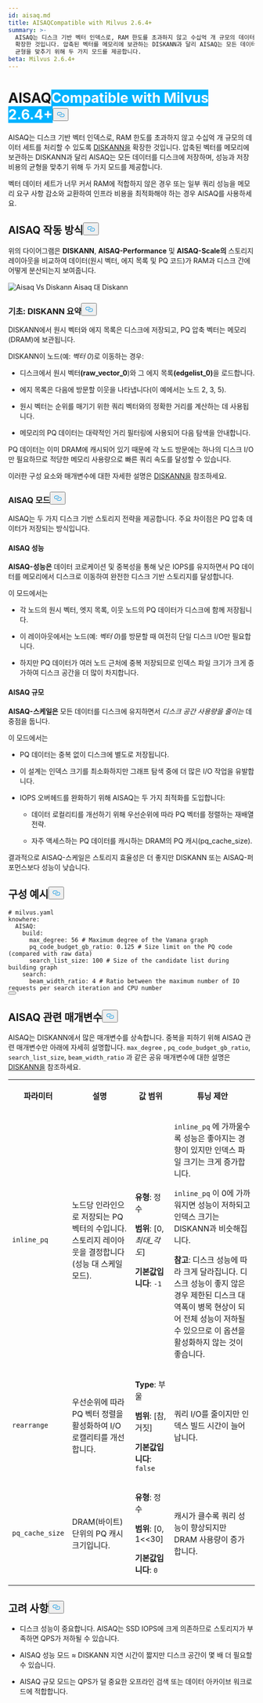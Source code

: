 ```yaml
---
id: aisaq.md
title: AISAQCompatible with Milvus 2.6.4+
summary: >-
  AISAQ는 디스크 기반 벡터 인덱스로, RAM 한도를 초과하지 않고 수십억 개 규모의 데이터 세트를 처리할 수 있도록 DISKANN을
  확장한 것입니다. 압축된 벡터를 메모리에 보관하는 DISKANN과 달리 AISAQ는 모든 데이터를 디스크에 저장하며, 성능과 스토리지 비용의
  균형을 맞추기 위해 두 가지 모드를 제공합니다.
beta: Milvus 2.6.4+
---
```

<h1 id="AISAQ" class="common-anchor-header">AISAQ<span class="beta-tag" style="background-color:rgb(0, 179, 255);color:white" translate="no">Compatible with Milvus 2.6.4+</span><button data-href="#AISAQ" class="anchor-icon" translate="no">
      <svg translate="no"
        aria-hidden="true"
        focusable="false"
        height="20"
        version="1.1"
        viewBox="0 0 16 16"
        width="16"
      >
        <path
          fill="#0092E4"
          fill-rule="evenodd"
          d="M4 9h1v1H4c-1.5 0-3-1.69-3-3.5S2.55 3 4 3h4c1.45 0 3 1.69 3 3.5 0 1.41-.91 2.72-2 3.25V8.59c.58-.45 1-1.27 1-2.09C10 5.22 8.98 4 8 4H4c-.98 0-2 1.22-2 2.5S3 9 4 9zm9-3h-1v1h1c1 0 2 1.22 2 2.5S13.98 12 13 12H9c-.98 0-2-1.22-2-2.5 0-.83.42-1.64 1-2.09V6.25c-1.09.53-2 1.84-2 3.25C6 11.31 7.55 13 9 13h4c1.45 0 3-1.69 3-3.5S14.5 6 13 6z"
        ></path>
      </svg>
    </button></h1><p>AISAQ는 디스크 기반 벡터 인덱스로, RAM 한도를 초과하지 않고 수십억 개 규모의 데이터 세트를 처리할 수 있도록 <a href="/docs/ko/diskann.md">DISKANN을</a> 확장한 것입니다. 압축된 벡터를 메모리에 보관하는 DISKANN과 달리 AISAQ는 모든 데이터를 디스크에 저장하며, 성능과 저장 비용의 균형을 맞추기 위해 두 가지 모드를 제공합니다.</p>
<p>벡터 데이터 세트가 너무 커서 RAM에 적합하지 않은 경우 또는 일부 쿼리 성능을 메모리 요구 사항 감소와 교환하여 인프라 비용을 최적화해야 하는 경우 AISAQ를 사용하세요.</p>
<h2 id="How-AISAQ-works" class="common-anchor-header">AISAQ 작동 방식<button data-href="#How-AISAQ-works" class="anchor-icon" translate="no">
      <svg translate="no"
        aria-hidden="true"
        focusable="false"
        height="20"
        version="1.1"
        viewBox="0 0 16 16"
        width="16"
      >
        <path
          fill="#0092E4"
          fill-rule="evenodd"
          d="M4 9h1v1H4c-1.5 0-3-1.69-3-3.5S2.55 3 4 3h4c1.45 0 3 1.69 3 3.5 0 1.41-.91 2.72-2 3.25V8.59c.58-.45 1-1.27 1-2.09C10 5.22 8.98 4 8 4H4c-.98 0-2 1.22-2 2.5S3 9 4 9zm9-3h-1v1h1c1 0 2 1.22 2 2.5S13.98 12 13 12H9c-.98 0-2-1.22-2-2.5 0-.83.42-1.64 1-2.09V6.25c-1.09.53-2 1.84-2 3.25C6 11.31 7.55 13 9 13h4c1.45 0 3-1.69 3-3.5S14.5 6 13 6z"
        ></path>
      </svg>
    </button></h2><p>위의 다이어그램은 <strong>DISKANN</strong>, <strong>AISAQ-Performance</strong> 및 <strong>AISAQ-Scale의</strong> 스토리지 레이아웃을 비교하여 데이터(원시 벡터, 에지 목록 및 PQ 코드)가 RAM과 디스크 간에 어떻게 분산되는지 보여줍니다.</p>
<p>
  
   <span class="img-wrapper"> <img translate="no" src="/docs/v2.6.x/assets/aisaq-vs-diskann.png" alt="Aisaq Vs Diskann" class="doc-image" id="aisaq-vs-diskann" />
   </span> <span class="img-wrapper"> <span>Aisaq 대 Diskann</span> </span></p>
<h3 id="Foundation-DISKANN-recap" class="common-anchor-header">기초: DISKANN 요약<button data-href="#Foundation-DISKANN-recap" class="anchor-icon" translate="no">
      <svg translate="no"
        aria-hidden="true"
        focusable="false"
        height="20"
        version="1.1"
        viewBox="0 0 16 16"
        width="16"
      >
        <path
          fill="#0092E4"
          fill-rule="evenodd"
          d="M4 9h1v1H4c-1.5 0-3-1.69-3-3.5S2.55 3 4 3h4c1.45 0 3 1.69 3 3.5 0 1.41-.91 2.72-2 3.25V8.59c.58-.45 1-1.27 1-2.09C10 5.22 8.98 4 8 4H4c-.98 0-2 1.22-2 2.5S3 9 4 9zm9-3h-1v1h1c1 0 2 1.22 2 2.5S13.98 12 13 12H9c-.98 0-2-1.22-2-2.5 0-.83.42-1.64 1-2.09V6.25c-1.09.53-2 1.84-2 3.25C6 11.31 7.55 13 9 13h4c1.45 0 3-1.69 3-3.5S14.5 6 13 6z"
        ></path>
      </svg>
    </button></h3><p>DISKANN에서 원시 벡터와 에지 목록은 디스크에 저장되고, PQ 압축 벡터는 메모리(DRAM)에 보관됩니다.</p>
<p>DISKANN이 노드(예: <em>벡터 0</em>)로 이동하는 경우:</p>
<ul>
<li><p>디스크에서 원시 벡터<strong>(raw_vector_0</strong>)와 그 에지 목록<strong>(edgelist_0)</strong>을 로드합니다.</p></li>
<li><p>에지 목록은 다음에 방문할 이웃을 나타냅니다(이 예에서는 노드 2, 3, 5).</p></li>
<li><p>원시 벡터는 순위를 매기기 위한 쿼리 벡터와의 정확한 거리를 계산하는 데 사용됩니다.</p></li>
<li><p>메모리의 PQ 데이터는 대략적인 거리 필터링에 사용되어 다음 탐색을 안내합니다.</p></li>
</ul>
<p>PQ 데이터는 이미 DRAM에 캐시되어 있기 때문에 각 노드 방문에는 하나의 디스크 I/O만 필요하므로 적당한 메모리 사용량으로 빠른 쿼리 속도를 달성할 수 있습니다.</p>
<p>이러한 구성 요소와 매개변수에 대한 자세한 설명은 <a href="/docs/ko/diskann.md">DISKANN을</a> 참조하세요.</p>
<h3 id="AISAQ-modes" class="common-anchor-header">AISAQ 모드<button data-href="#AISAQ-modes" class="anchor-icon" translate="no">
      <svg translate="no"
        aria-hidden="true"
        focusable="false"
        height="20"
        version="1.1"
        viewBox="0 0 16 16"
        width="16"
      >
        <path
          fill="#0092E4"
          fill-rule="evenodd"
          d="M4 9h1v1H4c-1.5 0-3-1.69-3-3.5S2.55 3 4 3h4c1.45 0 3 1.69 3 3.5 0 1.41-.91 2.72-2 3.25V8.59c.58-.45 1-1.27 1-2.09C10 5.22 8.98 4 8 4H4c-.98 0-2 1.22-2 2.5S3 9 4 9zm9-3h-1v1h1c1 0 2 1.22 2 2.5S13.98 12 13 12H9c-.98 0-2-1.22-2-2.5 0-.83.42-1.64 1-2.09V6.25c-1.09.53-2 1.84-2 3.25C6 11.31 7.55 13 9 13h4c1.45 0 3-1.69 3-3.5S14.5 6 13 6z"
        ></path>
      </svg>
    </button></h3><p>AISAQ는 두 가지 디스크 기반 스토리지 전략을 제공합니다. 주요 차이점은 PQ 압축 데이터가 저장되는 방식입니다.</p>
<h4 id="AISAQ-performance" class="common-anchor-header">AISAQ 성능</h4><p><strong>AISAQ-성능은</strong> 데이터 코로케이션 및 중복성을 통해 낮은 IOPS를 유지하면서 PQ 데이터를 메모리에서 디스크로 이동하여 완전한 디스크 기반 스토리지를 달성합니다.</p>
<p>이 모드에서는</p>
<ul>
<li><p>각 노드의 원시 벡터, 엣지 목록, 이웃 노드의 PQ 데이터가 디스크에 함께 저장됩니다.</p></li>
<li><p>이 레이아웃에서는 노드(예: <em>벡터 0</em>)를 방문할 때 여전히 단일 디스크 I/O만 필요합니다.</p></li>
<li><p>하지만 PQ 데이터가 여러 노드 근처에 중복 저장되므로 인덱스 파일 크기가 크게 증가하여 디스크 공간을 더 많이 차지합니다.</p></li>
</ul>
<h4 id="AISAQ-scale" class="common-anchor-header">AISAQ 규모</h4><p><strong>AISAQ-스케일은</strong> 모든 데이터를 디스크에 유지하면서 <em>디스크 공간 사용량을 줄이는</em> 데 중점을 둡니다.</p>
<p>이 모드에서는</p>
<ul>
<li><p>PQ 데이터는 중복 없이 디스크에 별도로 저장됩니다.</p></li>
<li><p>이 설계는 인덱스 크기를 최소화하지만 그래프 탐색 중에 더 많은 I/O 작업을 유발합니다.</p></li>
<li><p>IOPS 오버헤드를 완화하기 위해 AISAQ는 두 가지 최적화를 도입합니다:</p>
<ul>
<li><p>데이터 로컬리티를 개선하기 위해 우선순위에 따라 PQ 벡터를 정렬하는 재배열 전략.</p></li>
<li><p>자주 액세스하는 PQ 데이터를 캐시하는 DRAM의 PQ 캐시(pq_cache_size).</p></li>
</ul></li>
</ul>
<p>결과적으로 AISAQ-스케일은 스토리지 효율성은 더 좋지만 DISKANN 또는 AISAQ-퍼포먼스보다 성능이 낮습니다.</p>
<h2 id="Example-configuration" class="common-anchor-header">구성 예시<button data-href="#Example-configuration" class="anchor-icon" translate="no">
      <svg translate="no"
        aria-hidden="true"
        focusable="false"
        height="20"
        version="1.1"
        viewBox="0 0 16 16"
        width="16"
      >
        <path
          fill="#0092E4"
          fill-rule="evenodd"
          d="M4 9h1v1H4c-1.5 0-3-1.69-3-3.5S2.55 3 4 3h4c1.45 0 3 1.69 3 3.5 0 1.41-.91 2.72-2 3.25V8.59c.58-.45 1-1.27 1-2.09C10 5.22 8.98 4 8 4H4c-.98 0-2 1.22-2 2.5S3 9 4 9zm9-3h-1v1h1c1 0 2 1.22 2 2.5S13.98 12 13 12H9c-.98 0-2-1.22-2-2.5 0-.83.42-1.64 1-2.09V6.25c-1.09.53-2 1.84-2 3.25C6 11.31 7.55 13 9 13h4c1.45 0 3-1.69 3-3.5S14.5 6 13 6z"
        ></path>
      </svg>
    </button></h2><pre><code translate="no" class="language-yaml"><span class="hljs-comment"># milvus.yaml</span>
<span class="hljs-attr">knowhere:</span>
  <span class="hljs-attr">AISAQ:</span>
    <span class="hljs-attr">build:</span>
      <span class="hljs-attr">max_degree:</span> <span class="hljs-number">56</span> <span class="hljs-comment"># Maximum degree of the Vamana graph</span>
      <span class="hljs-attr">pq_code_budget_gb_ratio:</span> <span class="hljs-number">0.125</span> <span class="hljs-comment"># Size limit on the PQ code (compared with raw data)</span>
      <span class="hljs-attr">search_list_size:</span> <span class="hljs-number">100</span> <span class="hljs-comment"># Size of the candidate list during building graph</span>
    <span class="hljs-attr">search:</span>
      <span class="hljs-attr">beam_width_ratio:</span> <span class="hljs-number">4</span> <span class="hljs-comment"># Ratio between the maximum number of IO requests per search iteration and CPU number</span>
<button class="copy-code-btn"></button></code></pre>
<h2 id="AISAQ-specific-parameters" class="common-anchor-header">AISAQ 관련 매개변수<button data-href="#AISAQ-specific-parameters" class="anchor-icon" translate="no">
      <svg translate="no"
        aria-hidden="true"
        focusable="false"
        height="20"
        version="1.1"
        viewBox="0 0 16 16"
        width="16"
      >
        <path
          fill="#0092E4"
          fill-rule="evenodd"
          d="M4 9h1v1H4c-1.5 0-3-1.69-3-3.5S2.55 3 4 3h4c1.45 0 3 1.69 3 3.5 0 1.41-.91 2.72-2 3.25V8.59c.58-.45 1-1.27 1-2.09C10 5.22 8.98 4 8 4H4c-.98 0-2 1.22-2 2.5S3 9 4 9zm9-3h-1v1h1c1 0 2 1.22 2 2.5S13.98 12 13 12H9c-.98 0-2-1.22-2-2.5 0-.83.42-1.64 1-2.09V6.25c-1.09.53-2 1.84-2 3.25C6 11.31 7.55 13 9 13h4c1.45 0 3-1.69 3-3.5S14.5 6 13 6z"
        ></path>
      </svg>
    </button></h2><p>AISAQ는 DISKANN에서 많은 매개변수를 상속합니다. 중복을 피하기 위해 AISAQ 관련 매개변수만 아래에 자세히 설명합니다. <code translate="no">max_degree</code> , <code translate="no">pq_code_budget_gb_ratio</code>, <code translate="no">search_list_size</code>, <code translate="no">beam_width_ratio</code> 과 같은 공유 매개변수에 대한 설명은 <a href="/docs/ko/diskann.md#DISKANN-params">DISKANN을</a> 참조하세요.</p>
<table>
   <tr>
     <th><p>파라미터</p></th>
     <th><p>설명</p></th>
     <th><p>값 범위</p></th>
     <th><p>튜닝 제안</p></th>
   </tr>
   <tr>
     <td><p><code translate="no">inline_pq</code></p></td>
     <td><p>노드당 인라인으로 저장되는 PQ 벡터의 수입니다. 스토리지 레이아웃을 결정합니다(성능 대 스케일 모드).</p></td>
     <td><p><strong>유형</strong>: 정수</p><p><strong>범위</strong>: [0, <em>최대_각도</em>]</p><p><strong>기본값입니다</strong>: <code translate="no">-1</code></p></td>
     <td><p><code translate="no">inline_pq</code> 에 가까울수록 성능은 좋아지는 경향이 있지만 인덱스 파일 크기는 크게 증가합니다.</p><p><code translate="no">inline_pq</code> 이 0에 가까워지면 성능이 저하되고 인덱스 크기는 DISKANN과 비슷해집니다.</p><p><strong>참고</strong>: 디스크 성능에 따라 크게 달라집니다. 디스크 성능이 좋지 않은 경우 제한된 디스크 대역폭이 병목 현상이 되어 전체 성능이 저하될 수 있으므로 이 옵션을 활성화하지 않는 것이 좋습니다.</p></td>
   </tr>
   <tr>
     <td><p><code translate="no">rearrange</code></p></td>
     <td><p>우선순위에 따라 PQ 벡터 정렬을 활성화하여 I/O 로캘리티를 개선합니다.</p></td>
     <td><p><strong>Type</strong>: 부울</p><p><strong>범위</strong>: [참, 거짓]</p><p><strong>기본값입니다</strong>: <code translate="no">false</code></p></td>
     <td><p>쿼리 I/O를 줄이지만 인덱스 빌드 시간이 늘어납니다.</p></td>
   </tr>
   <tr>
     <td><p><code translate="no">pq_cache_size</code></p></td>
     <td><p>DRAM(바이트) 단위의 PQ 캐시 크기입니다.</p></td>
     <td><p><strong>유형</strong>: 정수</p><p><strong>범위</strong>: [0, 1&lt;&lt;30]</p><p><strong>기본값입니다</strong>: <code translate="no">0</code></p></td>
     <td><p>캐시가 클수록 쿼리 성능이 향상되지만 DRAM 사용량이 증가합니다.</p></td>
   </tr>
</table>
<h2 id="Considerations" class="common-anchor-header">고려 사항<button data-href="#Considerations" class="anchor-icon" translate="no">
      <svg translate="no"
        aria-hidden="true"
        focusable="false"
        height="20"
        version="1.1"
        viewBox="0 0 16 16"
        width="16"
      >
        <path
          fill="#0092E4"
          fill-rule="evenodd"
          d="M4 9h1v1H4c-1.5 0-3-1.69-3-3.5S2.55 3 4 3h4c1.45 0 3 1.69 3 3.5 0 1.41-.91 2.72-2 3.25V8.59c.58-.45 1-1.27 1-2.09C10 5.22 8.98 4 8 4H4c-.98 0-2 1.22-2 2.5S3 9 4 9zm9-3h-1v1h1c1 0 2 1.22 2 2.5S13.98 12 13 12H9c-.98 0-2-1.22-2-2.5 0-.83.42-1.64 1-2.09V6.25c-1.09.53-2 1.84-2 3.25C6 11.31 7.55 13 9 13h4c1.45 0 3-1.69 3-3.5S14.5 6 13 6z"
        ></path>
      </svg>
    </button></h2><ul>
<li><p>디스크 성능이 중요합니다. AISAQ는 SSD IOPS에 크게 의존하므로 스토리지가 부족하면 QPS가 저하될 수 있습니다.</p></li>
<li><p>AISAQ 성능 모드 ≈ DISKANN 지연 시간이 짧지만 디스크 공간이 몇 배 더 필요할 수 있습니다.</p></li>
<li><p>AISAQ 규모 모드는 QPS가 덜 중요한 오프라인 검색 또는 데이터 아카이브 워크로드에 적합합니다.</p></li>
</ul>
